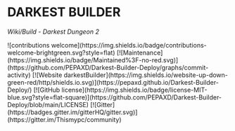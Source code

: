 # DARKEST BUILDER

<p>
  <i>Wiki/Build - Darkest Dungeon 2</i>
</p>


<div>
![contributions welcome](https://img.shields.io/badge/contributions-welcome-brightgreen.svg?style=flat) [![Maintenance](https://img.shields.io/badge/Maintained%3F-no-red.svg)](https://github.com/PEPAXD/Darkest-Builder-Deploy/graphs/commit-activity) [![Website darkestBuilder](https://img.shields.io/website-up-down-green-red/http/shields.io.svg)](https://pepaxd.github.io/Darkest-Builder-Deploy/) [![GitHub license](https://img.shields.io/badge/license-MIT-blue.svg?style=flat-square)](https://github.com/PEPAXD/Darkest-Builder-Deploy/blob/main/LICENSE)
[![Gitter](https://badges.gitter.im/gitterHQ/gitter.svg)](https://gitter.im/Thismypc/community)
</div>
